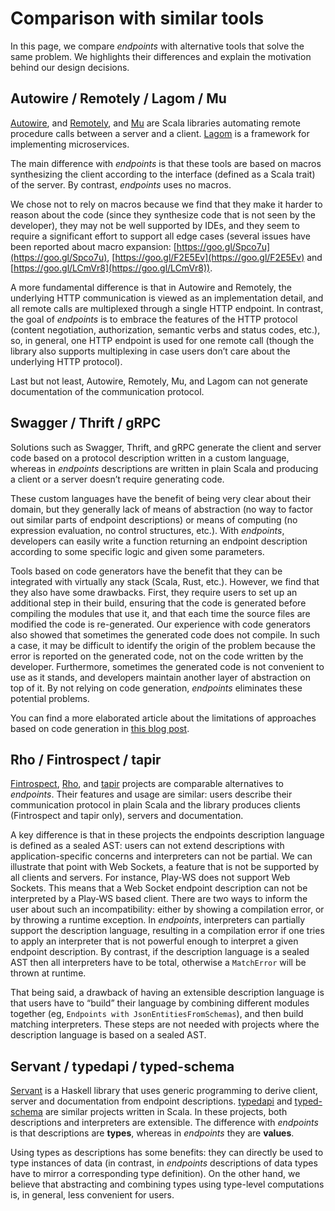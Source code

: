 # Comparison with similar tools

In this page, we compare *endpoints* with alternative tools that solve the same problem.
We highlights their differences and explain the motivation behind our design decisions.

## Autowire / Remotely / Lagom / Mu

[Autowire](https://github.com/lihaoyi/autowire), and
[Remotely](http://verizon.github.io/remotely), and
[Mu](https://github.com/higherkindness/mu) are Scala libraries automating
remote procedure calls between a server and a client.
[Lagom](https://www.lagomframework.com/) is
a framework for implementing microservices.

The main difference with *endpoints* is that these tools are based on
macros synthesizing the client according to the interface (defined as a Scala trait)
of the server. By contrast, *endpoints* uses no macros.

We chose not to rely on macros because we find that they make it harder to reason about the code
(since they synthesize code that is not seen by the developer), they may not be well supported
by IDEs, and they seem to require a significant effort to support all edge cases (several issues
have been reported about macro expansion: [https://goo.gl/Spco7u](https://goo.gl/Spco7u),
[https://goo.gl/F2E5Ev](https://goo.gl/F2E5Ev) and [https://goo.gl/LCmVr8](https://goo.gl/LCmVr8)).

A more fundamental difference is that in Autowire and Remotely, the underlying HTTP communication
is viewed as an implementation detail, and all remote calls are multiplexed through
a single HTTP endpoint. In contrast, the goal of *endpoints* is to embrace the features
of the HTTP protocol (content negotiation, authorization, semantic verbs and status codes,
etc.), so, in general, one HTTP endpoint is used for one remote call (though the library also
supports multiplexing in case users don’t care about the underlying HTTP protocol).

Last but not least, Autowire, Remotely, Mu, and Lagom can not generate documentation of the
communication protocol.

## Swagger / Thrift / gRPC

Solutions such as Swagger, Thrift, and gRPC generate the client and server code
based on a protocol description written in a custom language, whereas in *endpoints*
descriptions are written in plain Scala and producing a client or a server doesn’t
require generating code.

These custom languages have the benefit of being very clear about their domain, but
they generally lack of means of abstraction (no way to factor out similar parts
of endpoint descriptions) or means of computing (no expression evaluation, no control
structures, etc.). With *endpoints*, developers can easily write a function returning
an endpoint description according to some specific logic and given some parameters.

Tools based on code generators have the benefit that they can be integrated with
virtually any stack (Scala, Rust, etc.). However, we find that they also have some
drawbacks. First, they require users to set up an additional step in their
build, ensuring that the code is generated before compiling the modules that use
it, and that each time the source files are modified the code is re-generated.
Our experience with code generators also showed that sometimes the generated code
does not compile. In such a case, it may be difficult to identify the origin of
the problem because the error is reported on the generated code, not on the code
written by the developer. Furthermore, sometimes the generated code is not convenient
to use as it stands, and developers maintain another layer of abstraction on top of it.
By not relying on code generation, *endpoints* eliminates these potential problems.

You can find a more elaborated article about the limitations of approaches based on
code generation in
[this blog post](http://julien.richard-foy.fr/blog/2016/01/24/my-problem-with-code-generation/).

## Rho / Fintrospect / tapir

[Fintrospect](http://fintrospect.io/),
[Rho](https://github.com/http4s/rho), and
[tapir](https://github.com/softwaremill/tapir) projects are comparable alternatives to *endpoints*.
Their features and usage are similar: users describe their communication protocol in plain
Scala and the library produces clients (Fintrospect and tapir only), servers and documentation.

A key difference is that in these projects the endpoints description language is defined as a sealed AST:
users can not extend descriptions with application-specific concerns
and interpreters can not be partial. We can illustrate that point with Web Sockets, a feature that is
not be supported by all clients and servers. For instance, Play-WS does not support Web Sockets. This
means that a Web Socket endpoint description can not be interpreted by a Play-WS based client.
There are two ways to inform the user about such an incompatibility: either by showing a compilation error,
or by throwing a runtime exception. In *endpoints*, interpreters can partially support the description
language, resulting in a compilation error if one tries to apply an interpreter that is not powerful
enough to interpret a given endpoint description. By contrast, if the description language is a sealed
AST then all interpreters have to be total, otherwise a `MatchError` will be thrown at runtime.

That being said, a drawback of having an extensible description language is that users have to “build”
their language by combining different modules together (eg, `Endpoints with JsonEntitiesFromSchemas`), and
then build matching interpreters. These steps are not needed with projects where the description language
is based on a sealed AST.

## Servant / typedapi / typed-schema

[Servant](https://haskell-servant.github.io/) is a Haskell library that uses generic
programming to
derive client, server and documentation from endpoint descriptions.
[typedapi](https://github.com/pheymann/typedapi) and
[typed-schema](https://github.com/TinkoffCreditSystems/typed-schema)
are similar projects written in Scala. In these projects, both descriptions and
interpreters are extensible. The difference with *endpoints* is that
descriptions are **types**, whereas in *endpoints* they are **values**.

Using types as descriptions has some benefits: they can directly be used to type instances of
data (in contrast, in *endpoints* descriptions of data types have to mirror a
corresponding type definition). On the other hand, we believe that abstracting and combining
types using type-level computations is, in general, less convenient for users.
